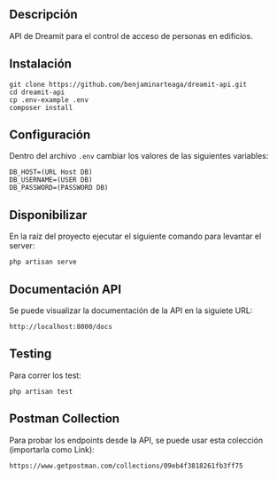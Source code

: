 ## Descripción

API de Dreamit para el control de acceso de personas en edificios.

## Instalación

	git clone https://github.com/benjaminarteaga/dreamit-api.git
	cd dreamit-api
	cp .env-example .env
	composer install

## Configuración

Dentro del archivo `.env` cambiar los valores de las siguientes variables:

	DB_HOST=(URL Host DB)
	DB_USERNAME=(USER DB)
	DB_PASSWORD=(PASSWORD DB)

## Disponibilizar

En la raíz del proyecto ejecutar el siguiente comando para levantar el server:

	php artisan serve

## Documentación API

Se puede visualizar la documentación de la API en la siguiete URL:

	http://localhost:8000/docs

## Testing

Para correr los test:

	php artisan test

## Postman Collection

Para probar los endpoints desde la API, se puede usar esta colección (importarla como Link):

	https://www.getpostman.com/collections/09eb4f3818261fb3ff75